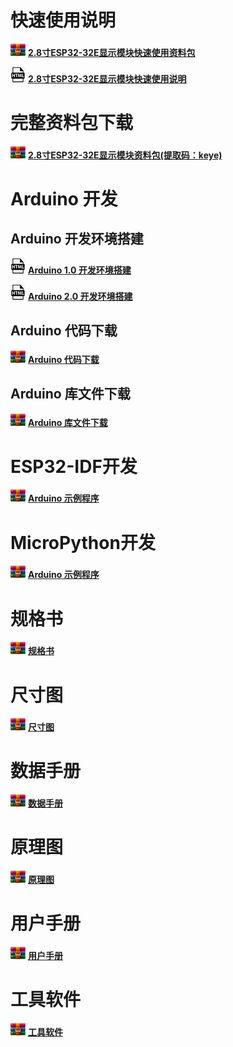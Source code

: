                                                                              
# 快速使用说明

![IMG_261](media/67e3d89096b079957270155a1bb9f545.png) [**2.8寸ESP32-32E显示模块快速使用资料包**](快速使用_Quick_Start.zip)

![](media/46640ea9610225ac74842cbd72dcb94b.jpeg) [**2.8寸ESP32-32E显示模块快速使用说明**](2.8inch_ESP32-32E_E32R28T_E32N28T快速使用手册-new.pdf)

# 完整资料包下载

![IMG_263](media/67e3d89096b079957270155a1bb9f545.png) [**2.8寸ESP32-32E显示模块资料包(提取码：keye)**](https://pan.baidu.com/s/1NUTaqnOerb_hLTOHVydl1g?pwd=keye)

# Arduino 开发

## Arduino 开发环境搭建

 ![](media/46640ea9610225ac74842cbd72dcb94b.jpeg) [**Arduino 1.0 开发环境搭建**](Arduino示例程序\ESP32_Arduino_IDE1开发环境搭建.pdf)

 ![](media/46640ea9610225ac74842cbd72dcb94b.jpeg) [**Arduino 2.0 开发环境搭建**](Arduino示例程序\ESP32_Arduino_IDE2开发环境搭建.pdf)

## Arduino 代码下载

![](media/67e3d89096b079957270155a1bb9f545.png) [**Arduino 代码下载**](Arduino示例程序\demos.rar)


## Arduino 库文件下载

![](media/67e3d89096b079957270155a1bb9f545.png) [**Arduino 库文件下载**](Arduino示例程序\libraries.rar)


# ESP32-IDF开发

![](media/67e3d89096b079957270155a1bb9f545.png) [**Arduino 示例程序**](ESP32-IDF示例程序.rar)

# MicroPython开发

![](media/67e3d89096b079957270155a1bb9f545.png) [**Arduino 示例程序**](MicroPython示例程序.rar)

# 规格书

![](media/67e3d89096b079957270155a1bb9f545.png) [**规格书**](2-规格书_Specification.rar)

# 尺寸图

![](media/67e3d89096b079957270155a1bb9f545.png) [**尺寸图**](3-尺寸图_Structure_Diagram.rar)

# 数据手册

![](media/67e3d89096b079957270155a1bb9f545.png) [**数据手册**](4-数据手册_DataSheet.rar)

# 原理图

![](media/67e3d89096b079957270155a1bb9f545.png) [**原理图**](5-原理图_Schematic.rar)

# 用户手册

![](media/67e3d89096b079957270155a1bb9f545.png) [**用户手册**](6-用户手册_User_Manual.rar)

# 工具软件

![](media/67e3d89096b079957270155a1bb9f545.png) [**工具软件**](7-工具软件_Tool_software.rar)